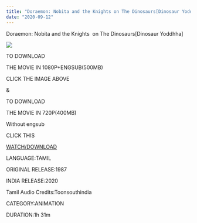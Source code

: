 ```yaml
---
title: "Doraemon: Nobita and the Knights on The Dinosaurs[Dinosaur Yoddhha] In Tamil"
date: "2020-09-12"
---
```


 Doraemon: Nobita and the Knights  on The Dinosaurs\[Dinosaur Yoddhha\]

[![](https://1.bp.blogspot.com/-9qcjt4_D204/X0e_PsKBSrI/AAAAAAAAAFU/hJImBVCs7y8GvltT3KEvK4G1rslI3W2YgCLcBGAsYHQ/w800-h450/bandicam{3709656250793cd400a6593a41dd10739331bc1c6bd1e72ee3213c63c5169735}2B2020-08-27{3709656250793cd400a6593a41dd10739331bc1c6bd1e72ee3213c63c5169735}2B19-39-15-019.jpg)](https://drive.google.com/file/d/1YYsg9kWmk74W9CxNT8A3GQ3NtLkgQOC_/view?usp=sharing)

TO DOWNLOAD 

THE MOVIE IN 1080P+ENGSUB(500MB)

CLICK THE IMAGE ABOVE

&

TO DOWNLOAD

THE MOVIE IN 720P(400MB)

Without engsub

CLICK THIS

[WATCH/DOWNLOAD](https://drive.google.com/file/d/110QztsCLPeODkX_eY0eUgL1vQt7O9xbr/view?usp=sharing)

  

LANGUAGE:TAMIL

  

ORIGINAL RELEASE:1987

INDIA RELEASE:2020

  

Tamil Audio Credits:Toonsouthindia

  

CATEGORY:ANIMATION

DURATION:1h 31m
